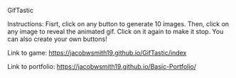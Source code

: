 GifTastic

Instructions: Fisrt, click on any button to generate 10 images. Then, click on any image to reveal the animated gif. Click on it again to make it stop. You can also create your own buttons!

Link to game: https://jacobwsmith19.github.io/GifTastic/index

Link to portfolio: https://jacobwsmith19.github.io/Basic-Portfolio/
